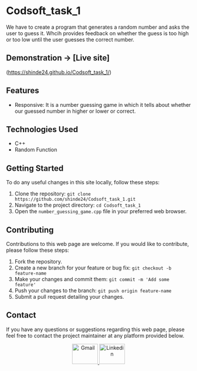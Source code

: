# Codsoft_task_1
We have to create a program that generates a random number and asks the user to guess it. Whcih provides feedback on whether the guess is too high or too low until the user guesses the correct number.

## Demonstration -> [Live site]
(https://shinde24.github.io/Codsoft_task_1/)


## Features

- Responsive: It is a number guessing game in which it tells about whether our guessed number in higher or lower or correct.


## Technologies Used

- C++
- Random Function

## Getting Started

To do any useful changes in this site locally, follow these steps:

1. Clone the repository: `git clone https://github.com/shinde24/Codsoft_task_1.git`
2. Navigate to the project directory: `cd Codsoft_task_1`
3. Open the `number_guessing_game.cpp` file in your preferred web browser.


## Contributing

Contributions to this web page are welcome. If you would like to contribute, please follow these steps:

1. Fork the repository.
2. Create a new branch for your feature or bug fix: `git checkout -b feature-name`
3. Make your changes and commit them: `git commit -m 'Add some feature'`
4. Push your changes to the branch: `git push origin feature-name`
5. Submit a pull request detailing your changes.


## Contact

If you have any questions or suggestions regarding this web page, please feel free to contact the project maintainer at any platform provided below.

<div align="center">
  <a href="mailto:shindearthy2002@gmail.com" target="_blank" rel="noreferrer">
  <img src="https://cdn.worldvectorlogo.com/logos/gmail-icon-2.svg" alt="Gmail" width="70" height="55">
  </a>
  <a href="www.linkedin.com/in/sinde-arthy-niveditha-45a78322a" target="_blank" rel="noreferrer">
  <img src="https://cdn.worldvectorlogo.com/logos/linkedin-icon-2.svg" alt="Linkedin" width="70" height="55">
  </a>
</div>






